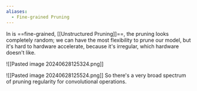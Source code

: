 ```yaml
---
aliases:
  - Fine-grained Pruning
---
```



In is ==fine-grained, [[Unstructured Pruning]]==, the pruning looks completely random; we can have the most flexibility to prune our model, but it's hard to hardware accelerate, because it's irregular, which hardware doesn't like.

![[Pasted image 20240628125324.png]]

![[Pasted image 20240628125524.png]]
So there's a very broad spectrum of pruning regularity for convolutional operations.